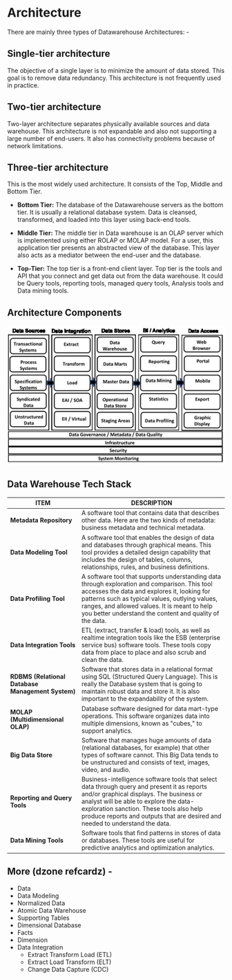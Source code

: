 # Architecture

There are mainly three types of Datawarehouse Architectures: -

## Single-tier architecture

The objective of a single layer is to minimize the amount of data stored. This goal is to remove data redundancy. This architecture is not frequently used in practice.

## Two-tier architecture

Two-layer architecture separates physically available sources and data warehouse. This architecture is not expandable and also not supporting a large number of end-users. It also has connectivity problems because of network limitations.

## Three-tier architecture

This is the most widely used architecture.
It consists of the Top, Middle and Bottom Tier.

- **Bottom Tier:** The database of the Datawarehouse servers as the bottom tier. It is usually a relational database system. Data is cleansed, transformed, and loaded into this layer using back-end tools.

- **Middle Tier:** The middle tier in Data warehouse is an OLAP server which is implemented using either ROLAP or MOLAP model. For a user, this application tier presents an abstracted view of the database. This layer also acts as a mediator between the end-user and the database.

- **Top-Tier:** The top tier is a front-end client layer. Top tier is the tools and API that you connect and get data out from the data warehouse. It could be Query tools, reporting tools, managed query tools, Analysis tools and Data mining tools.

## Architecture Components

![image](../../../media/Data-Warehousing_Architecture-image1.jpg)

## Data Warehouse Tech Stack

| **ITEM** | **DESCRIPTION** |
|---|---|
| **Metadata Repository** | A software tool that contains data that describes other data. Here are the two kinds of metadata: business metadata and technical metadata. |
| **Data Modeling Tool** | A software tool that enables the design of data and databases through graphical means. This tool provides a detailed design capability that includes the design of tables, columns, relationships, rules, and business definitions. |
| **Data Profiling Tool** | A software tool that supports understanding data through exploration and comparison. This tool accesses the data and explores it, looking for patterns such as typical values, outlying values, ranges, and allowed values. It is meant to help you better understand the content and quality of the data. |
| **Data Integration Tools** | ETL (extract, transfer & load) tools, as well as realtime integration tools like the ESB (enterprise service bus) software tools. These tools copy data from place to place and also scrub and clean the data. |
| **RDBMS (Relational Database Management System)** | Software that stores data in a relational format using SQL (Structured Query Language). This is really the Database system that is going to maintain robust data and store it. It is also important to the expandability of the system. |
| **MOLAP (Multidimensional OLAP)** | Database software designed for data mart-type operations. This software organizes data into multiple dimensions, known as "cubes," to support analytics. |
| **Big Data Store** | Software that manages huge amounts of data (relational databases, for example) that other types of software cannot. This Big Data tends to be unstructured and consists of text, images, video, and audio. |
| **Reporting and Query Tools** | Business-intelligence software tools that select data through query and present it as reports and/or graphical displays. The business or analyst will be able to explore the data-exploration sanction. These tools also help produce reports and outputs that are desired and needed to understand the data. |
| **Data Mining Tools** | Software tools that find patterns in stores of data or databases. These tools are useful for predictive analytics and optimization analytics. |

## More (dzone refcardz) -

- Data
- Data Modeling
- Normalized Data
- Atomic Data Warehouse
- Supporting Tables
- Dimensional Database
- Facts
- Dimension
- Data Integration
    - Extract Transform Load (ETL)
    - Extract Load Transform (ELT)
    - Change Data Capture (CDC)
